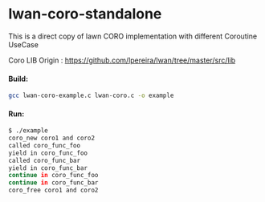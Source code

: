 # lwan-coro-standalone
This is a direct copy of lawn CORO implementation with different Coroutine UseCase

Coro LIB Origin : https://github.com/lpereira/lwan/tree/master/src/lib

#### Build: 
```bash
gcc lwan-coro-example.c lwan-coro.c -o example
```
#### Run:
```bash
$ ./example
coro_new coro1 and coro2
called coro_func_foo
yield in coro_func_foo
called coro_func_bar
yield in coro_func_bar
continue in coro_func_foo
continue in coro_func_bar
coro_free coro1 and coro2
```

